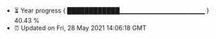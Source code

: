 - ⏳ Year progress { ████████████▁▁▁▁▁▁▁▁▁▁▁▁▁▁▁▁▁▁ } 40.43 %
- ⏰ Updated on Fri, 28 May 2021 14:06:18 GMT

